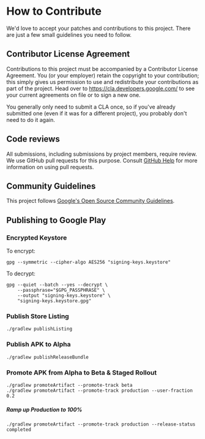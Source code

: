 # How to Contribute

We'd love to accept your patches and contributions to this project. There are
just a few small guidelines you need to follow.

## Contributor License Agreement

Contributions to this project must be accompanied by a Contributor License
Agreement. You (or your employer) retain the copyright to your contribution;
this simply gives us permission to use and redistribute your contributions as
part of the project. Head over to <https://cla.developers.google.com/> to see
your current agreements on file or to sign a new one.

You generally only need to submit a CLA once, so if you've already submitted one
(even if it was for a different project), you probably don't need to do it
again.

## Code reviews

All submissions, including submissions by project members, require review. We
use GitHub pull requests for this purpose. Consult
[GitHub Help](https://help.github.com/articles/about-pull-requests/) for more
information on using pull requests.

## Community Guidelines

This project follows [Google's Open Source Community
Guidelines](https://opensource.google/conduct/).

## Publishing to Google Play

### Encrypted Keystore

To encrypt:

```shell
gpg --symmetric --cipher-algo AES256 "signing-keys.keystore"
```

To decrypt:

```shell
gpg --quiet --batch --yes --decrypt \
    --passphrase="$GPG_PASSPHRASE" \
    --output "signing-keys.keystore" \
    "signing-keys.keystore.gpg"
```

### Publish Store Listing
```shell
./gradlew publishListing
```

### Publish APK to Alpha
```shell
./gradlew publishReleaseBundle
```

### Promote APK from Alpha to Beta & Staged Rollout

```shell
./gradlew promoteArtifact --promote-track beta
./gradlew promoteArtifact --promote-track production --user-fraction 0.2
```

##### Ramp up Production to 100%

```shell
./gradlew promoteArtifact --promote-track production --release-status completed
```
